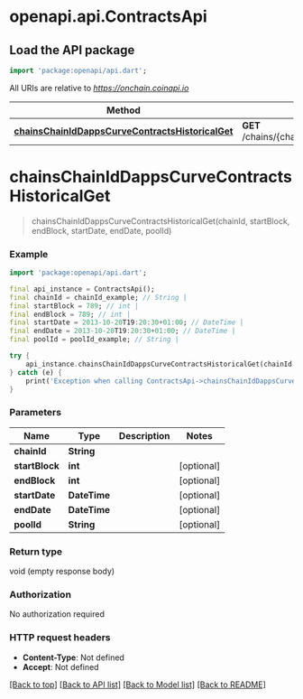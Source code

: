 # openapi.api.ContractsApi

## Load the API package
```dart
import 'package:openapi/api.dart';
```

All URIs are relative to *https://onchain.coinapi.io*

Method | HTTP request | Description
------------- | ------------- | -------------
[**chainsChainIdDappsCurveContractsHistoricalGet**](ContractsApi.md#chainschainiddappscurvecontractshistoricalget) | **GET** /chains/{chain_id}/dapps/curve/contracts/historical | 


# **chainsChainIdDappsCurveContractsHistoricalGet**
> chainsChainIdDappsCurveContractsHistoricalGet(chainId, startBlock, endBlock, startDate, endDate, poolId)



### Example
```dart
import 'package:openapi/api.dart';

final api_instance = ContractsApi();
final chainId = chainId_example; // String | 
final startBlock = 789; // int | 
final endBlock = 789; // int | 
final startDate = 2013-10-20T19:20:30+01:00; // DateTime | 
final endDate = 2013-10-20T19:20:30+01:00; // DateTime | 
final poolId = poolId_example; // String | 

try {
    api_instance.chainsChainIdDappsCurveContractsHistoricalGet(chainId, startBlock, endBlock, startDate, endDate, poolId);
} catch (e) {
    print('Exception when calling ContractsApi->chainsChainIdDappsCurveContractsHistoricalGet: $e\n');
}
```

### Parameters

Name | Type | Description  | Notes
------------- | ------------- | ------------- | -------------
 **chainId** | **String**|  | 
 **startBlock** | **int**|  | [optional] 
 **endBlock** | **int**|  | [optional] 
 **startDate** | **DateTime**|  | [optional] 
 **endDate** | **DateTime**|  | [optional] 
 **poolId** | **String**|  | [optional] 

### Return type

void (empty response body)

### Authorization

No authorization required

### HTTP request headers

 - **Content-Type**: Not defined
 - **Accept**: Not defined

[[Back to top]](#) [[Back to API list]](../README.md#documentation-for-api-endpoints) [[Back to Model list]](../README.md#documentation-for-models) [[Back to README]](../README.md)

